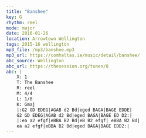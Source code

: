 ```yaml
---
title: "Banshee"
key: G
rhythm: reel
mode: major
date: 2016-01-26
location: Arrowtown Wellington
tags: 2015-16 wellington 
mp3_file: /mp3/banshee.mp3
mp3_url: https://comhaltas.ie/music/detail/banshee/
abc_source: Wellington
abc_url: https://thesession.org/tunes/8
abc: |
    X: 1
    T: The Banshee
    R: reel
    M: 4/4
    L: 1/8
    K: Gmaj
    |:G2 GD EDEG|AGAB d2 Bd|eged BAGA|BAGE EDDE|
    G2 GD EDEG|AGAB d2 Bd|eged BAGA|BAGE ED D2:|
    |:ea a2 efgf|eBBA B2 Bd|eB B2 efgf| eBBA B2 Bd|
    ea a2 efgf|eBBA B2 Bd|eged BAGA|BAGE EDD2:|
---
```

